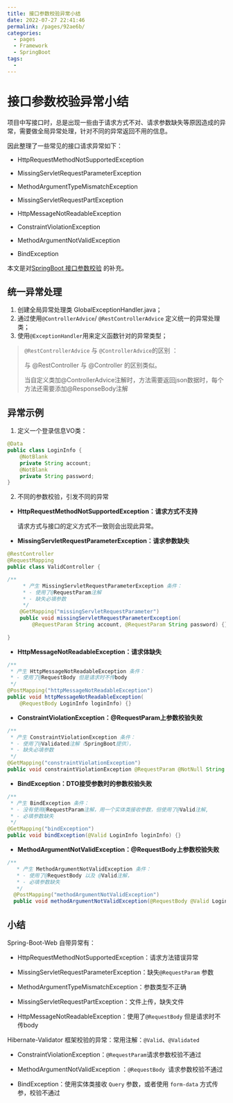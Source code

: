 ```yaml
---
title: 接口参数校验异常小结
date: 2022-07-27 22:41:46
permalink: /pages/92ae6b/
categories:
  - pages
  - Framework
  - SpringBoot
tags:
  - 
---
```

# 接口参数校验异常小结

项目中写接口时，总是出现一些由于请求方式不对、请求参数缺失等原因造成的异常，需要做全局异常处理，针对不同的异常返回不用的信息。

因此整理了一些常见的接口请求异常如下：


- HttpRequestMethodNotSupportedException

- MissingServletRequestParameterException

- MethodArgumentTypeMismatchException

- MissingServletRequestPartException

- HttpMessageNotReadableException

- ConstraintViolationException

- MethodArgumentNotValidException 

- BindException

本文是对[SpringBoot 接口参数校验](https://www.kongxiao.top/archives/springbootjie-kou-can-shu-xiao-yan) 的补充。

## 统一异常处理

1. 创建全局异常处理类 GlobalExceptionHandler.java；
2. 通过使用`@ControllerAdvice`/ `@RestControllerAdvice` 定义统一的异常处理类；
3. 使用`@ExceptionHandler`用来定义函数针对的异常类型；



> `@RestControllerAdvice` 与 `@ControllerAdvice`的区别 ：
>
> 与 @RestController 与 @Controller 的区别类似。
>
> 当自定义类加@ControllerAdvice注解时，方法需要返回json数据时，每个方法还需要添加@ResponseBody注解

## 异常示例

1. 定义一个登录信息VO类：

```java
@Data
public class LoginInfo {
    @NotBlank
    private String account;
    @NotBlank
    private String password;
}
```

2. 不同的参数校验，引发不同的异常

- **HttpRequestMethodNotSupportedException：请求方式不支持**

  请求方式与接口的定义方式不一致则会出现此异常。

- **MissingServletRequestParameterException：请求参数缺失**

```java
@RestController
@RequestMapping
public class ValidController {

/**
     * 产生 MissingServletRequestParameterException 条件：
     * - 使用了@RequestParam注解
     * - 缺失必填参数
     */
    @GetMapping("missingServletRequestParameter")
    public void missingServletRequestParameterException(
        @RequestParam String account, @RequestParam String password) {}
    
}
```

- **HttpMessageNotReadableException：请求体缺失**

```java
/**
 * 产生 HttpMessageNotReadableException 条件：
 * - 使用了@RequestBody 但是请求时不传body
 */
@PostMapping("httpMessageNotReadableException")
public void httpMessageNotReadableException(
    @RequestBody LoginInfo loginInfo) {}
```



- **ConstraintViolationException：@RequestParam上参数校验失败**

```java
/**
 * 产生 ConstraintViolationException 条件：
 * - 使用了@Validated注解（SpringBoot提供），
 * - 缺失必填参数
 */
@GetMapping("constraintViolationException")
public void constraintViolationException @RequestParam @NotNull String account, @RequestParam String password) {}
```

- **BindException：DTO接受参数时的参数校验失败**

```java
/**
 * 产生 BindException 条件：
 * - 没有使用@RequestParam注解，用一个实体类接收参数，但使用了@Valid注解,
 * - 必填参数缺失
 */
@GetMapping("bindException")
public void bindException(@Valid LoginInfo loginInfo) {}
```

- **MethodArgumentNotValidException：@RequestBody上参数校验失败**

```java
/**
   * 产生 MethodArgumentNotValidException 条件：
   * - 使用了@RequestBody 以及 @Valid注解，
   * - 必填参数缺失
   */
  @PostMapping("methodArgumentNotValidException")
  public void methodArgumentNotValidException(@RequestBody @Valid LoginInfo loginInfo) {}

```

## 小结

Spring-Boot-Web 自带异常有：

- HttpRequestMethodNotSupportedException：请求方法错误异常

- MissingServletRequestParameterException：缺失`@RequestParam` 参数

- MethodArgumentTypeMismatchException：参数类型不正确

- MissingServletRequestPartException：文件上传，缺失文件

- HttpMessageNotReadableException：使用了`@RequestBody` 但是请求时不传body


Hibernate-Validator 框架校验的异常：常用注解：`@Valid`、`@Validated `

- ConstraintViolationException：`@RequestParam`请求参数校验不通过

- MethodArgumentNotValidException ：`@RequestBody `请求参数校验不通过

- BindException：使用实体类接收 `Query` 参数，或者使用 `form-data` 方式传参，校验不通过

